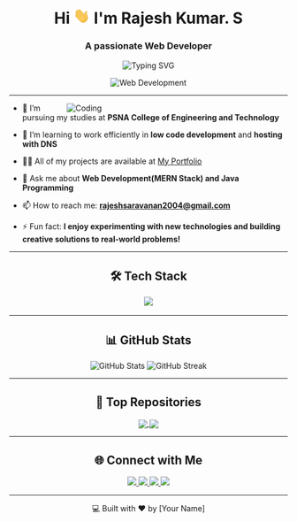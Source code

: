 <h1 align="center">Hi <img src="https://raw.githubusercontent.com/ABSphreak/ABSphreak/master/gifs/Hi.gif" width="30" /> I'm Rajesh Kumar. S</h1>
<h3 align="center">A passionate Web Developer</h3>

<p align="center">
  <img src="https://readme-typing-svg.demolab.com?font=Fira+Code&weight=500&size=25&pause=1000&color=36BCF7&width=435&lines=Welcome+to+my+GitHub!;MERN+Stack+Developer;Java+Programmer" alt="Typing SVG" />
</p>

<p align="center">
  <img src="https://images.unsplash.com/photo-1506081679274-825700d4c318" alt="Web Development" width="400"/>
</p>

---

<img align="right" alt="Coding" width="400" src="https://user-images.githubusercontent.com/59393128/190857483-2cf6fb71-70b5-4886-9155-28979d6b9c99.gif">

- 🔭 I’m pursuing my studies at **PSNA College of Engineering and Technology**  

- 🌱 I’m learning to work efficiently in **low code development** and **hosting with DNS**  

- 👨‍💻 All of my projects are available at [My Portfolio]([https://your-portfolio-link.com](https://rajeshkumar-0308.github.io/Personal_Portfolio/))  

- 💬 Ask me about **Web Development(MERN Stack) and Java Programming**  

- 📫 How to reach me: **rajeshsaravanan2004@gmail.com**  

- ⚡ Fun fact: **I enjoy experimenting with new technologies and building creative solutions to real-world problems!**  

---


<h2 align="center">🛠️ Tech Stack</h2>

<p align="center">
  <img src="https://skillicons.dev/icons?i=html,css,js,ts,react,nodejs,express,mongodb,bootstrap,git,github,arduino" />
</p>

---

<h2 align="center">📊 GitHub Stats</h2>

<p align="center">
  <img src="https://github-readme-stats.vercel.app/api?username=yourusername&show_icons=true&theme=radical" alt="GitHub Stats" />
  <img src="https://github-readme-streak-stats.herokuapp.com/?user=yourusername&theme=radical" alt="GitHub Streak" />
</p>

---

<h2 align="center">🌟 Top Repositories</h2>
<p align="center">
  <a href="https://github.com/yourusername/your-repo">
    <img align="center" src="https://github-readme-stats.vercel.app/api/pin/?username=yourusername&repo=your-repo&theme=radical" />
  </a>
  <a href="https://github.com/yourusername/your-another-repo">
    <img align="center" src="https://github-readme-stats.vercel.app/api/pin/?username=yourusername&repo=your-another-repo&theme=radical" />
  </a>
</p>

---

<h2 align="center">🌐 Connect with Me</h2>
<p align="center">
  <a href="https://www.linkedin.com/in/yourprofile/">
    <img src="https://img.shields.io/badge/-LinkedIn-0A66C2?style=for-the-badge&logo=linkedin&logoColor=white" />
  </a>
  <a href="mailto:youremail@gmail.com">
    <img src="https://img.shields.io/badge/-Gmail-EA4335?style=for-the-badge&logo=gmail&logoColor=white" />
  </a>
  <a href="https://twitter.com/yourprofile">
    <img src="https://img.shields.io/badge/-Twitter-1DA1F2?style=for-the-badge&logo=twitter&logoColor=white" />
  </a>
  <a href="https://your-portfolio-link">
    <img src="https://img.shields.io/badge/-Portfolio-000000?style=for-the-badge&logo=githubpages&logoColor=white" />
  </a>
</p>

---

<p align="center">💻 Built with ❤️ by [Your Name]</p>
